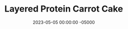 ---
layout: post
title:  "Layered Protein Carrot Cake"
date:   2023-05-05 00:00:00 -05000
categories: 
- Recipes
- Protein Powder
permalink: /recipes/carrot-cake
image: /assets/Food/Protein Powder/Carrot Cake/carrot-cake-cover.jpg
ing: carrotcake-ing
facts: carrotcake-facts
section1: Roasting the Carrots
start2: Oat flour
section2: Dry Ingredients
start3: Large egg
section3: Wet Ingredients
start4: Nonfat cottage cheese
section4: Frosting
start5: 
section5: 
Prep: 60
Rest: 
Cook: 25
Source1: https://www.youtube.com/watch?v=vCvh4tf29d4&t=1s
Source2: 
whisk: https://s.samsungfood.com/Z1jId
tags: 
- frosting
- cottage cheese
- cake
- pumpkin spice
- cinnamon
- nutmeg
- ginger
- roasted carrot
- carrot puree
- protein
- whey
- casein
- gluten free
- oat flour
- oats
- chopped nuts
- nuts
- pb2
- nut flour
- peanut flour
- plain nonfat greek yogurt
- yogurt
- layer cake
Description: Carrot cake is my personal favorite dessert, outside of <a href="rainbow-cookies">Italian Rainbow Cookies</a>. Which is why I was most interested in making this variation, and I am very happy with the result. Roasting the carrots beforehand really brings the flavor to a whole new level, and it also ensures that you won't have little carrot bits in your cake or mouth.
Instructions: 
- Cut the carrots into strips. Lightly season with salt and oil and roast for 30 minutes at 400F. Blend in a food processor to make the carrot "puree"<br><br>

- Lower your oven to 350F, and line 2 8" cake pans with parchment paper (or aluminum foil). Liberally spray the paper as well<br><br>

- In a large bowl, mix together the dry ingredients - oat flour, casein, whey, cinnamon, ginger, baking powder, baking soda, nutmeg, and salt<br><br>

- To a separate bowl, add the wet ingredients (eggs, applesauce, yogurt, vanilla, and liquid stevia) and the carrot puree. Mix until fully combine<br><br>

- Mix the dry and the wet ingredients together. Optionally fold in some chopped nuts (1/2 cup, 45 g) <br><br>

- Divide the batter evenly between the 2 baking pans. Smooth out the top<br><br>

- Bake for about 25 minutes at 350F. A toothpick to the center should come out clean, and the internal temperature should be around 205F. Transfer to a wire rack to cool completely in the fridge<br><br>

- In a bowl, prepare the frosting - whipped cottage cheese, applesauce, lemon juice, whey, almond extract, and liquid stevia (or monk fruit).  If you want it a little sweeter, you can also add 1 tbsp (20 g) maple syrup or honey<br><br>
- <br><br><center><img src="/assets/Food/Protein Powder/Carrot Cake/carrot-cake-7.jpg" alt="" class="instruction-image"></center><br>

- Spread on top of one of the layers, then place the other layer on top. Spread on top of the second layer, and optionally sprinkle the top with cinnamon<br><br>
- <br><br><center><img src="/assets/Food/Protein Powder/Carrot Cake/carrot-cake-8.jpg" alt="" class="instruction-image"></center>
---